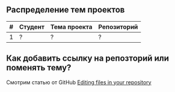 ## Распределение тем проектов

|#|Студент|Тема проекта|Репозиторий|
|---|---|---|---|
|1|?|?|?|

## Как добавить ссылку на репозторий или поменять тему?

Смотрим статью от GitHub [Editing files in your repository](https://help.github.com/en/articles/editing-files-in-your-repository)
